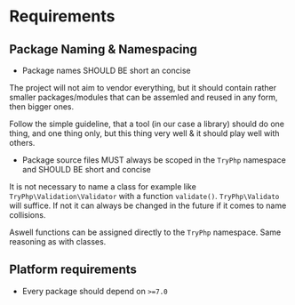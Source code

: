 # Requirements

## Package Naming & Namespacing

* Package names SHOULD BE short an concise

The project will not aim to vendor everything, but it should contain rather smaller packages/modules that can be assemled and reused in any form, then bigger ones.

Follow the simple guideline, that a tool (in our case a library) should do one thing, and one thing only, but this thing very well & it should play well with others.

* Package source files MUST always be scoped in the `TryPhp` namespace and SHOULD BE short and concise

It is not necessary to name a class for example like `TryPhp\Validation\Validator` with a function `validate()`. `TryPhp\Validato` will suffice. If not it can always be changed in the future if it comes to name collisions.

Aswell functions can be assigned directly to the `TryPhp` namespace. Same reasoning as with classes.

## Platform requirements

* Every package should depend on `>=7.0`